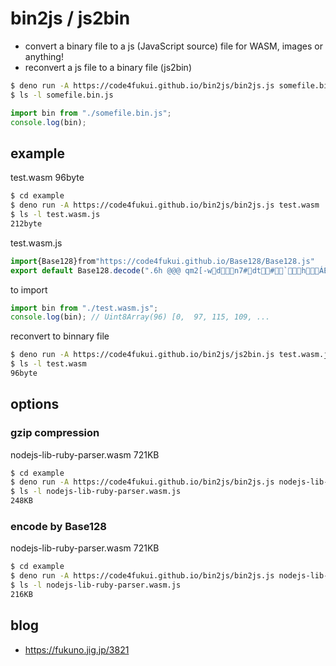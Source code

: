 # bin2js / js2bin
 
- convert a binary file to a js (JavaScript source) file for WASM, images or anything!
- reconvert a js file to a binary file (js2bin)

```sh
$ deno run -A https://code4fukui.github.io/bin2js/bin2js.js somefile.bin
$ ls -l somefile.bin.js
```

```JavaScript
import bin from "./somefile.bin.js";
console.log(bin);
```

## example

test.wasm 96byte
```sh
$ cd example
$ deno run -A https://code4fukui.github.io/bin2js/bin2js.js test.wasm
$ ls -l test.wasm.js
212byte
```

test.wasm.js
```JavaScript
import{Base128}from"https://code4fukui.github.io/Base128/Base128.js"
export default Base128.decode(".6h @@@ qm2[-wdn7#dt#`hÁÈ @ @$H¤aPĀ ÚDAÚD0Hx,")
```

to import
```JavaScript
import bin from "./test.wasm.js";
console.log(bin); // Uint8Array(96) [0,  97, 115, 109, ...
```

reconvert to binnary file
```sh
$ deno run -A https://code4fukui.github.io/bin2js/js2bin.js test.wasm.js
$ ls -l test.wasm
96byte
```

## options

### gzip compression

nodejs-lib-ruby-parser.wasm 721KB
```sh
$ cd example
$ deno run -A https://code4fukui.github.io/bin2js/bin2js.js nodejs-lib-ruby-parser.wasm --gzip
$ ls -l nodejs-lib-ruby-parser.wasm.js
248KB
```

### encode by Base128

nodejs-lib-ruby-parser.wasm 721KB
```sh
$ cd example
$ deno run -A https://code4fukui.github.io/bin2js/bin2js.js nodejs-lib-ruby-parser.wasm --base128
$ ls -l nodejs-lib-ruby-parser.wasm.js
216KB
```

## blog

- https://fukuno.jig.jp/3821
